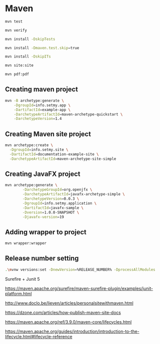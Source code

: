 # Maven

```sh
mvn test

mvn verify

mvn install -DskipTests

mvn install -Dmaven.test.skip=true

mvn install -DskipITs

mvn site:site

mvn pdf:pdf

```

## Creating maven project

```sh
mvn -B archetype:generate \
    -DgroupId=info.setmy.app \
    -DartifactId=example-app \
    -DarchetypeArtifactId=maven-archetype-quickstart \
    -DarchetypeVersion=1.4
```

## Creating Maven site project

```sh
mvn archetype:create \
  -DgroupId=info.setmy.site \
  -DartifactId=documentation-example-site \
  -DarchetypeArtifactId=maven-archetype-site-simple
```

## Creating JavaFX project

```sh
mvn archetype:generate \
        -DarchetypeGroupId=org.openjfx \
        -DarchetypeArtifactId=javafx-archetype-simple \
        -DarchetypeVersion=0.0.3 \
        -DgroupId=info.setmy.application \
        -DartifactId=javafx-sample \
        -Dversion=1.0.0-SNAPSHOT \
        -Djavafx-version=19
```

## Adding wrapper to project

```sh
mvn wrapper:wrapper
```

## Release number setting

```sh
.\mvnw versions:set -DnewVersion=%RELEASE_NUMBER% -DprocessAllModules
```

Surefire + Junit 5

https://maven.apache.org/surefire/maven-surefire-plugin/examples/junit-platform.html

http://www.doclo.be/lieven/articles/personalsitewithmaven.html

https://dzone.com/articles/how-publish-maven-site-docs

https://maven.apache.org/ref/3.9.0/maven-core/lifecycles.html

https://maven.apache.org/guides/introduction/introduction-to-the-lifecycle.html#lifecycle-reference
